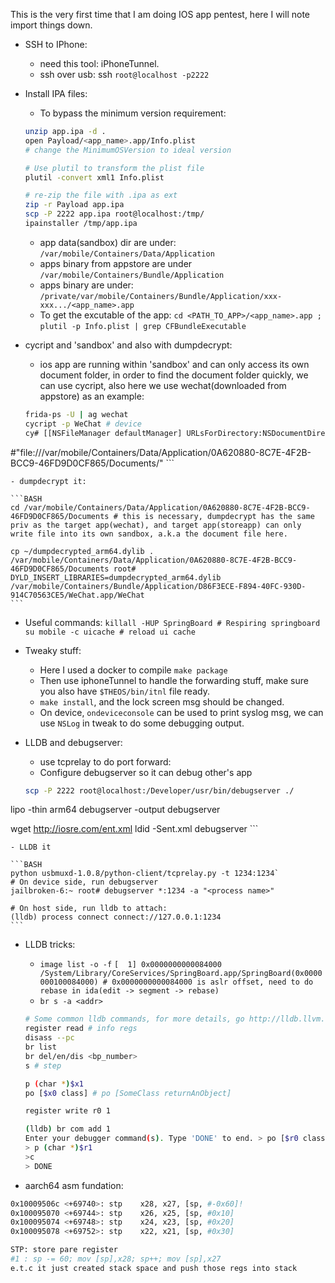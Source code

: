 This is the very first time that I am doing IOS app pentest, here I will note import things down.

- SSH to IPhone:
	- need this tool: iPhoneTunnel.
	- ssh over usb: ssh `root@localhost -p2222`

- Install IPA files:
	- To bypass the minimum version requirement:
	
	```BASH
	unzip app.ipa -d .
	open Payload/<app_name>.app/Info.plist
	# change the MinimumOSVersion to ideal version
	
	# Use plutil to transform the plist file
	plutil -convert xml1 Info.plist 
	
	# re-zip the file with .ipa as ext
	zip -r Payload app.ipa
	scp -P 2222 app.ipa root@localhost:/tmp/
	ipainstaller /tmp/app.ipa
	```
	
	- app data(sandbox) dir are under: `/var/mobile/Containers/Data/Application`
	- apps binary from appstore are under `/var/mobile/Containers/Bundle/Application`
	- apps binary are under: `/private/var/mobile/Containers/Bundle/Application/xxx-xxx.../<app_name>.app`
	- To get the excutable of the app:
	`cd <PATH_TO_APP>/<app_name>.app ;`
	`plutil -p Info.plist | grep CFBundleExecutable`

- cycript and 'sandbox' and also with dumpdecrypt:
	- ios app are running within 'sandbox' and can only access its own document folder, in order to find the document folder quickly, we can use cycript, also here we use wechat(downloaded from appstore) as an example:
	
	```BASH
	frida-ps -U | ag wechat
	cycript -p WeChat # device
	cy# [[NSFileManager defaultManager] URLsForDirectory:NSDocumentDirectory inDomains:NSUserDomainMask][0]
#"file:///var/mobile/Containers/Data/Application/0A620880-8C7E-4F2B-BCC9-46FD9D0CF865/Documents/"
	```
	
	- dumpdecrypt it:
	
	```BASH
	cd /var/mobile/Containers/Data/Application/0A620880-8C7E-4F2B-BCC9-46FD9D0CF865/Documents # this is necessary, dumpdecrypt has the same priv as the target app(wechat), and target app(storeapp) can only write file into its own sandbox, a.k.a the document file here.
	
	cp ~/dumpdecrypted_arm64.dylib .
	/var/mobile/Containers/Data/Application/0A620880-8C7E-4F2B-BCC9-46FD9D0CF865/Documents root# DYLD_INSERT_LIBRARIES=dumpdecrypted_arm64.dylib /var/mobile/Containers/Bundle/Application/D86F3ECE-F894-40FC-930D-914C70563CE5/WeChat.app/WeChat
	```


- Useful commands:
	`killall -HUP SpringBoard # Respiring springboard`
	`su mobile -c uicache # reload ui cache`
	
- Tweaky stuff:
	- Here I used a docker to compile `make package`
	- Then use iphoneTunnel to handle the forwarding stuff, make sure you also have `$THEOS/bin/itnl` file ready.
	- `make install`, and the lock screen msg should be changed.
	- On device, `ondeviceconsole` can be used to print syslog msg, we can use `NSLog` in tweak to do some debugging output.


- LLDB and debugserver:
	- use tcprelay to do port forward:
	- Configure debugserver so it can debug other's app
	
	```BASH
	scp -P 2222 root@localhost:/Developer/usr/bin/debugserver ./
lipo -thin arm64 debugserver -output debugserver

 wget http://iosre.com/ent.xml
 ldid -Sent.xml debugserver
	```
	
	- LLDB it
		
	```BASH
	python usbmuxd-1.0.8/python-client/tcprelay.py -t 1234:1234`
	# On device side, run debugserver
	jailbroken-6:~ root# debugserver *:1234 -a "<process name>"
	
	# On host side, run lldb to attach:
	(lldb) process connect connect://127.0.0.1:1234
	```

- LLDB tricks:
	- `image list -o -f`
	`[  1] 0x0000000000084000 /System/Library/CoreServices/SpringBoard.app/SpringBoard(0x0000000100084000) # 0x0000000000084000 is aslr offset, need to do rebase in ida(edit -> segment -> rebase)`
	-  `br s -a <addr>`
	
	```BASH
	# Some common lldb commands, for more details, go http://lldb.llvm.org/lldb-gdb.html:
	register read # info regs
	disass --pc
	br list
	br del/en/dis <bp_number>
	s # step

	p (char *)$x1
	po [$x0 class] # po [SomeClass returnAnObject]

	register write r0 1
	
	(lldb) br com add 1     
	Enter your debugger command(s). Type 'DONE' to end. > po [$r0 class]
	> p (char *)$r1
	>c
	> DONE
	```
	
- aarch64 asm fundation:

```BASH
0x10009506c <+69740>: stp    x28, x27, [sp, #-0x60]!
0x100095070 <+69744>: stp    x26, x25, [sp, #0x10]
0x100095074 <+69748>: stp    x24, x23, [sp, #0x20]
0x100095078 <+69752>: stp    x22, x21, [sp, #0x30]

STP: store pare register
#1 : sp -= 60; mov [sp],x28; sp++; mov [sp],x27
e.t.c it just created stack space and push those regs into stack
```
